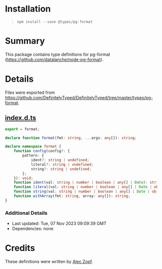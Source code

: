 # Installation
> `npm install --save @types/pg-format`

# Summary
This package contains type definitions for pg-format (https://github.com/datalanche/node-pg-format).

# Details
Files were exported from https://github.com/DefinitelyTyped/DefinitelyTyped/tree/master/types/pg-format.
## [index.d.ts](https://github.com/DefinitelyTyped/DefinitelyTyped/tree/master/types/pg-format/index.d.ts)
````ts
export = format;

declare function format(fmt: string, ...args: any[]): string;

declare namespace format {
    function config(config?: {
        pattern: {
            ident?: string | undefined;
            literal?: string | undefined;
            string?: string | undefined;
        };
    }): void;
    function ident(val: string | number | boolean | any[] | Date): string;
    function literal(val: string | number | boolean | any[] | Date | object | null | undefined): string;
    function string(val: string | number | boolean | any[] | Date | object | null | undefined): string;
    function withArray(fmt: string, array: any[]): string;
}

````

### Additional Details
 * Last updated: Tue, 07 Nov 2023 09:09:39 GMT
 * Dependencies: none

# Credits
These definitions were written by [Alec Zopf](https://github.com/zopf).
